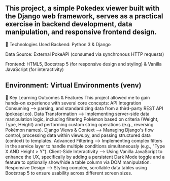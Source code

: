 This project, a simple Pokedex viewer built with the Django web framework, serves as a practical exercise in backend development, data manipulation, and responsive frontend design.
-----------------------------------------------------------------------------------------------------------------------------------------------------------------------------------
🚀 Technologies Used
Backend: Python 3 & Django

Data Source: External PokeAPI (consumed via synchronous HTTP requests)

Frontend: HTML5, Bootstrap 5 (for responsive design and styling) & Vanilla JavaScript (for interactivity)

Environment: Virtual Environments (venv)
-----------------------------------------------------------------------------------------------------------------------------------------------------------------------------------
🧠 Key Learning Outcomes & Features
This project allowed me to gain hands-on experience with several core concepts:
API Integration	Consuming   --> parsing, and standardizing data from a third-party REST API (pokeapi.co).
Data Transformation	        --> Implementing server-side data manipulation logic, including filtering Pokémon based on criteria (Weight, Type, Height) and performing custom string operations (e.g., reversing Pokémon names).
Django Views & Context      -->	Managing Django's flow control, processing data within views.py, and passing structured data (context) to templates.
Advanced Filtering	        --> Implementing complex filters in the service layer to handle multiple conditions simultaneously (e.g., "Type X AND Height > Y").
Client-Side Interactivity	  --> Using Vanilla JavaScript to enhance the UX, specifically by adding a persistent Dark Mode toggle and a feature to optionally show/hide a table column via DOM manipulation.
Responsive Design	          --> Styling complex, scrollable data tables using Bootstrap 5 to ensure usability across different screen sizes.

